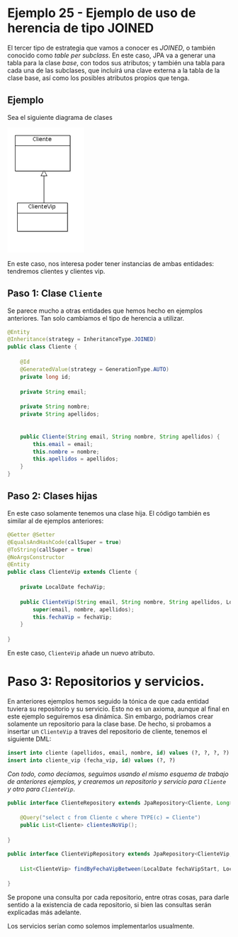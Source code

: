 
# Ejemplo 25 - Ejemplo de uso de herencia de tipo JOINED

El tercer tipo de estrategia que vamos a conocer es _JOINED_, o también conocido como _table per subclass_. En este caso, JPA va a generar una tabla para la clase _base_, con todos sus atributos; y también una tabla para cada una de las subclases, que incluirá una clave externa a la tabla de la clase base, así como los posibles atributos propios que tenga.

## Ejemplo

Sea el siguiente diagrama de clases 

![uml](uml.png)

En este caso, nos interesa poder tener instancias de ambas entidades: tendremos clientes y clientes vip.

## Paso 1: Clase `Cliente`

Se parece mucho a otras entidades que hemos hecho en ejemplos anteriores. Tan solo cambiamos el tipo de herencia a utilizar.

```java
@Entity
@Inheritance(strategy = InheritanceType.JOINED)
public class Cliente {

	@Id
	@GeneratedValue(strategy = GenerationType.AUTO)
	private long id;
	
	private String email;
	
	private String nombre;
	private String apellidos;
	
	
	public Cliente(String email, String nombre, String apellidos) {
		this.email = email;
		this.nombre = nombre;
		this.apellidos = apellidos;
	}	
}

```

## Paso 2: Clases hijas

En este caso solamente tenemos una clase hija. El código también es similar al de ejemplos anteriores:

```java
@Getter @Setter
@EqualsAndHashCode(callSuper = true)
@ToString(callSuper = true)
@NoArgsConstructor
@Entity
public class ClienteVip extends Cliente {

	private LocalDate fechaVip;
	
	public ClienteVip(String email, String nombre, String apellidos, LocalDate fechaVip) {
		super(email, nombre, apellidos);
		this.fechaVip = fechaVip;
	}
	
}

```

En este caso, `ClienteVip` añade un nuevo atributo.

# Paso 3: Repositorios y servicios.

En anteriores ejemplos hemos seguido la tónica de que cada entidad tuviera su repositorio y su servicio. Esto no es un axioma, aunque al final en este ejemplo seguiremos esa dinámica. Sin embargo, podríamos crear solamente un repositorio para la clase base. De hecho, si probamos a insertar un `ClienteVip` a traves del repositorio de cliente, tenemos el siguiente DML:

```sql
insert into cliente (apellidos, email, nombre, id) values (?, ?, ?, ?)
insert into cliente_vip (fecha_vip, id) values (?, ?)
```

_Con todo, como decíamos, seguimos usando el mismo esquema de trabajo de anteriores ejemplos, y crearemos un repositorio y servicio para `Cliente` y otro para `ClienteVip`_.

```java
public interface ClienteRepository extends JpaRepository<Cliente, Long>{

	@Query("select c from Cliente c where TYPE(c) = Cliente")
	public List<Cliente> clientesNoVip();

}
```

```java
public interface ClienteVipRepository extends JpaRepository<ClienteVip, Long>{
	
	List<ClienteVip> findByFechaVipBetween(LocalDate fechaVipStart, LocalDate fechaVipEnd);

}

```

Se propone una consulta por cada repositorio, entre otras cosas, para darle sentido a la existencia de cada repositorio, si bien las consultas serán explicadas más adelante.

Los servicios serían como solemos implementarlos usualmente.



